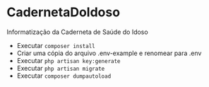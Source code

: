 # CadernetaDoIdoso
Informatização da Caderneta de Saúde do Idoso

- Executar ``` composer install ```
- Criar uma cópia do arquivo .env-example e renomear para .env
- Executar ``` php artisan key:generate ```
- Executar ``` php artisan migrate ```
- Executar ``` composer dumpautoload ```
